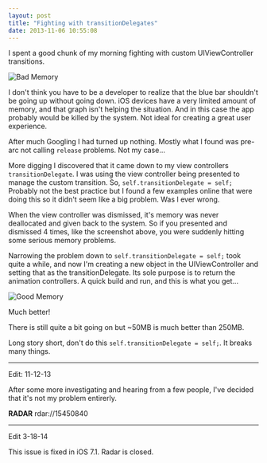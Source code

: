 ```yaml
---
layout: post
title: "Fighting with transitionDelegates"
date: 2013-11-06 10:55:08
---
```


I spent a good chunk of my morning fighting with custom UIViewController transitions.  

![Bad Memory](http://skylarsch.com.s3.amazonaws.com/images/bad_memory.png)

I don't think you have to be a developer to realize that the blue bar shouldn't be going up without going down.  iOS devices have a very limited amount of memory, and that graph isn't helping the situation.  And in this case the app probably would be killed by the system.  Not ideal for creating a great user experience.

After much Googling I had turned up nothing.  Mostly what I found was pre-arc not calling `release` problems.  Not my case...

More digging I discovered that it came down to my view controllers `transitionDelegate`.  I was using the view controller being presented to manage the custom transition.  So, `self.transitionDelegate = self;`  Probably not the best practice but I found a few examples online that were doing this so it didn't seem like a big problem.  Was I ever wrong.

When the view controller was dismissed, it's memory was never deallocated and given back to the system.  So if you presented and dismissed 4 times, like the screenshot above, you were suddenly hitting some serious memory problems.

Narrowing the problem down to `self.transitionDelegate = self;` took quite a while, and now I'm creating a new object in the UIViewController and setting that as the transitionDelegate.  Its sole purpose is to return the animation controllers.  A quick build and run, and this is what you get...

![Good Memory](http://skylarsch.com.s3.amazonaws.com/images/good_memory.png)

Much better!

There is still quite a bit going on but ~50MB is much better than 250MB.

Long story short, don't do this `self.transitionDelegate = self;`.  It breaks many things.

***

Edit: 11-12-13

After some more investigating and hearing from a few people, I've decided that it's not my problem entirerly.  

**RADAR** rdar://15450840

***

Edit 3-18-14

This issue is fixed in iOS 7.1.  Radar is closed.
